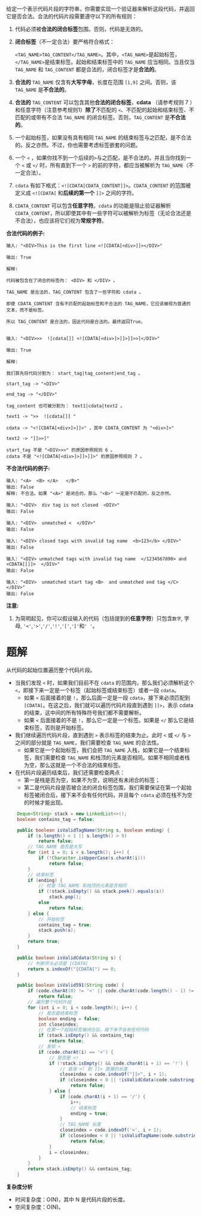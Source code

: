 给定一个表示代码片段的字符串，你需要实现一个验证器来解析这段代码，并返回它是否合法。合法的代码片段需要遵守以下的所有规则：

1. 代码必须被**合法的闭合标签**包围。否则，代码是无效的。

2. **闭合标签**（不一定合法）要严格符合格式：

   `<TAG_NAME>TAG_CONTENT</TAG_NAME>`。其中，`<TAG_NAME>`是起始标签，`</TAG_NAME>`是结束标签。起始和结束标签中的 `TAG_NAME` 应当相同。当且仅当 `TAG_NAME` 和 `TAG_CONTENT` 都是合法的，闭合标签才是**合法的**。

3. **合法的** `TAG_NAME` 仅含有**大写字母**，长度在范围 `[1,9]` 之间。否则，该 `TAG_NAME` 是**不合法的**。

4. **合法的** `TAG_CONTENT` 可以包含其他**合法的闭合标签**，**cdata** （请参考规则 7 ）和任意字符（注意参考规则1）**除了**不匹配的 `<`、不匹配的起始和结束标签、不匹配的或带有不合法 `TAG_NAME` 的闭合标签。否则，`TAG_CONTENT` 是**不合法的**。

5. 一个起始标签，如果没有具有相同 `TAG_NAME` 的结束标签与之匹配，是不合法的。反之亦然。不过，你也需要考虑标签嵌套的问题。

6. 一个 `<` ，如果你找不到一个后续的`>`与之匹配，是不合法的。并且当你找到一个 `<` 或 `</` 时，所有直到下一个 `>` 的前的字符，都应当被解析为 `TAG_NAME`（不一定合法）。

7. `cdata` 有如下格式：`<![CDATA[CDATA_CONTENT]]>`。`CDATA_CONTENT` 的范围被定义成 `<![CDATA[` 和**后续的第一个** `]]>` 之间的字符。

8. `CDATA_CONTENT` 可以包含**任意字符**。`cdata` 的功能是阻止验证器解析`CDATA_CONTENT`，所以即使其中有一些字符可以被解析为标签（无论合法还是不合法），也应该将它们视为**常规字符**。

**合法代码的例子:**

```
输入: "<DIV>This is the first line <![CDATA[<div>]]></DIV>"

输出: True

解释: 

代码被包含在了闭合的标签内： <DIV> 和 </DIV> 。

TAG_NAME 是合法的，TAG_CONTENT 包含了一些字符和 cdata 。 

即使 CDATA_CONTENT 含有不匹配的起始标签和不合法的 TAG_NAME，它应该被视为普通的文本，而不是标签。

所以 TAG_CONTENT 是合法的，因此代码是合法的。最终返回True。


输入: "<DIV>>>  ![cdata[]] <![CDATA[<div>]>]]>]]>>]</DIV>"

输出: True

解释:

我们首先将代码分割为： start_tag|tag_content|end_tag 。

start_tag -> "<DIV>"

end_tag -> "</DIV>"

tag_content 也可被分割为： text1|cdata|text2 。

text1 -> ">>  ![cdata[]] "

cdata -> "<![CDATA[<div>]>]]>" ，其中 CDATA_CONTENT 为 "<div>]>"

text2 -> "]]>>]"

start_tag 不是 "<DIV>>>" 的原因参照规则 6 。
cdata 不是 "<![CDATA[<div>]>]]>]]>" 的原因参照规则 7 。
```

**不合法代码的例子:**

```
输入: "<A>  <B> </A>   </B>"
输出: False
解释: 不合法。如果 "<A>" 是闭合的，那么 "<B>" 一定是不匹配的，反之亦然。

输入: "<DIV>  div tag is not closed  <DIV>"
输出: False

输入: "<DIV>  unmatched <  </DIV>"
输出: False

输入: "<DIV> closed tags with invalid tag name  <b>123</b> </DIV>"
输出: False

输入: "<DIV> unmatched tags with invalid tag name  </1234567890> and <CDATA[[]]>  </DIV>"
输出: False

输入: "<DIV>  unmatched start tag <B>  and unmatched end tag </C>  </DIV>"
输出: False
```

**注意:**

1. 为简明起见，你可以假设输入的代码（包括提到的**任意字符**）只包含`数字`, 字母, `'<'`,`'>'`,`'/'`,`'!'`,`'['`,`']'`和`' '`。

# **题解**

从代码的起始位置遍历整个代码片段。

- 当我们发现 `<` 时，如果我们目前不在 `cdata` 的范围内，那么我们必须解析这个 `<`，即接下来一定是一个标签（起始标签或结束标签）或者一段 `cdata`。
  - 如果 `<` 后面接着的是 `!`，那么后面一定是一段 `cdata`，接下来必须匹配到 `[CDATA[`。在这之后，我们就可以遍历代码片段直到遇到 `]]>`，表示 cdata 的结束，这中间的所有特殊符号我们都不需要解析。
  - 如果 `<` 后面接着的不是 `!`，那么它一定是一个标签。如果是 `</` 那么它是结束标签，否则是开始标签。
- 我们继续遍历代码片段，直到遇到 `>` 表示标签的结束为止。此时 `<` 或 `</` 与 `>` 之间的部分就是 `TAG_NAME`，我们需要检查 `TAG_NAME` 的合法性。
  - 如果它是一个起始标签，我们会把 `TAG_NAME` 入栈，如果它是一个结束标签，我们需要检查 `TAG_NAME` 和栈顶的元素是否相同。如果不相同或者栈为空，那么这就是一个不合法的结束标签。
- 在代码片段遍历结束后，我们还需要检查两点：
  - 第一是栈是否为空，如果不为空，说明还有未闭合的标签；
  - 第二是代码片段是否被合法的闭合标签包围，我们需要保证在第一个起始标签被闭合后，接下来不会有任何代码，并且每个 `cdata` 必须在栈不为空的时候才能出现。

```java
    Deque<String> stack = new LinkedList<>();
    boolean contains_tag = false;

    public boolean isValidTagName(String s, boolean ending) {
        if (s.length() < 1 || s.length() > 9)
            return false;
        // TAG_NAME 是否是大写
        for (int i = 0; i < s.length(); i++) {
            if (!Character.isUpperCase(s.charAt(i)))
                return false;
        }
        // 结束标签
        if (ending) {
            // 检查 TAG_NAME 和栈顶的元素是否相同
            if (!stack.isEmpty() && stack.peek().equals(s))
                stack.pop();
            else
                return false;
        } else {
            // 开始标签
            contains_tag = true;
            stack.push(s);
        }
        return true;
    }

    public boolean isValidCdata(String s) {
        // 判断开头必须是 [CDATA[
        return s.indexOf("[CDATA[") == 0;
    }

    public boolean isValid591(String code) {
        if (code.charAt(0) != '<' || code.charAt(code.length() - 1) != '>')
            return false;
        // 遍历整个代码片段
        for (int i = 0; i < code.length(); i++) {
            // 是否是结束标签
            boolean ending = false;
            int closeindex;
            // 在第一个起始标签被闭合后，接下来不会有任何代码
            if (stack.isEmpty() && contains_tag)
                return false;
            // 发现 <
            if (code.charAt(i) == '<') {
                // 是否是 <!
                if (!stack.isEmpty() && code.charAt(i + 1) == '!') {
                    // 查询 <! 到 ]]> 直接的长度
                    closeindex = code.indexOf("]]>", i + 1);
                    if (closeindex < 0 || !isValidCdata(code.substring(i + 2, closeindex)))
                        return false;
                } else {
                    if (code.charAt(i + 1) == '/') {
                        i++;
                        // 结束标签
                        ending = true;
                    }
                    // TAG_NAME 长度
                    closeindex = code.indexOf('>', i + 1);
                    if (closeindex < 0 || !isValidTagName(code.substring(i + 1, closeindex), ending))
                        return false;
                }
                i = closeindex;
            }
        }
        return stack.isEmpty() && contains_tag;
    }
```

**复杂度分析**

- 时间复杂度：O(N)，其中 N 是代码片段的长度。
- 空间复杂度：O(N)。